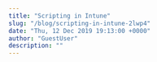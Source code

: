```yaml
---
title: "Scripting in Intune"
slug: "/blog/scripting-in-intune-2lwp4"
date: "Thu, 12 Dec 2019 19:13:00 +0000"
author: "GuestUser"
description: ""
---
```


